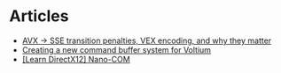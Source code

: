 # Articles

* [AVX -> SSE transition penalties, VEX encoding, and why they matter](VexTransitionPenalties.md)
* [Creating a new command buffer system for Voltium](command_buffer.md)
* [[Learn DirectX12] Nano-COM](learn-dx12/Nano-COM.md)
